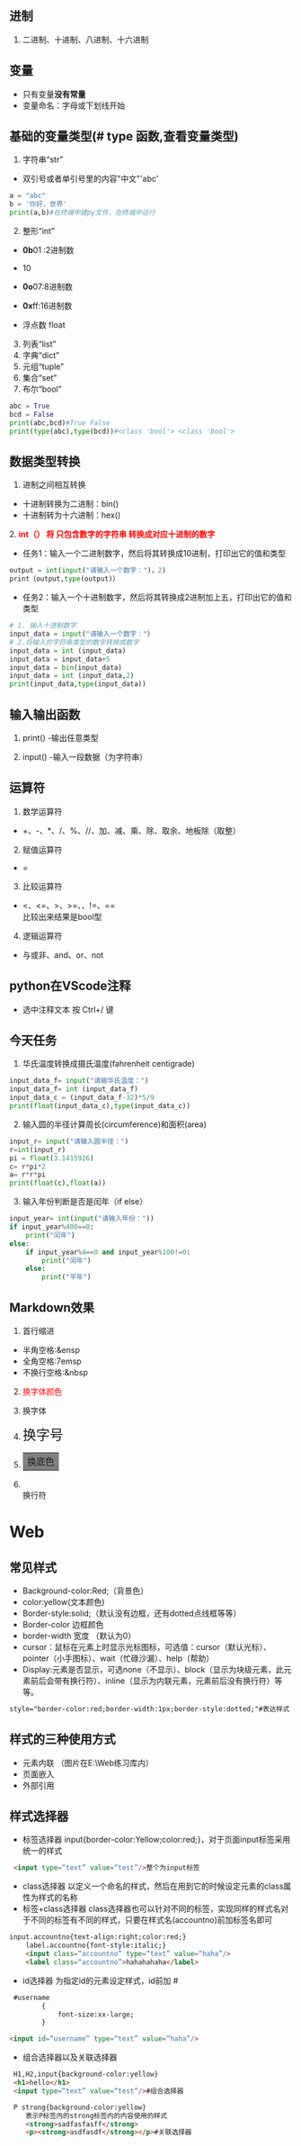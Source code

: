 ## 进制

1. 二进制、十进制、八进制、十六进制

## 变量

- 只有变量**没有常量**
- 变量命名：字母或下划线开始

## 基础的变量类型(# type 函数,查看变量类型)

1. 字符串“str”
- 双引号或者单引号里的内容"中文"'abc'
```python
a = "abc"
b = '你好，世界'
print(a,b)#在终端中建py文件，在终端中运行
```

2. 整形“int”
- **0b**01 :2进制数
- 10
- **0o**07:8进制数
- **0x**ff:16进制数


- 浮点数 float

3. 列表“list”
4. 字典“dict”
5. 元组“tuple”
6. 集合“set” 
7. 布尔“bool”
```python
abc = True
bcd = False
print(abc,bcd)#True False
print(type(abc),type(bcd))#<class 'bool'> <class 'bool'>
```

## 数据类型转换

1. 进制之间相互转换
- 十进制转换为二进制：bin()
- 十进制转为十六进制：hex()

2.<font color=red> **int（） 将 只包含数字的字符串 转换成对应十进制的数字**</font>
* 任务1：输入一个二进制数字，然后将其转换成10进制，打印出它的值和类型
```python
output = int(input("请输入一个数字：")，2)
print（output,type(output)）
```
* 任务2：输入一个十进制数字，然后将其转换成2进制加上五，打印出它的值和类型
```python
# 1. 输入十进制数字
input_data = input("请输入一个数字："）
# 2.将输入的字符串类型的数字转换成数字
input_data = int (input_data)
input_data = input_data+5
input_data = bin(input_data)
input_data = int (input_data,2)
print(input_data,type(input_data))
```
## 输入输出函数
1. print() -输出任意类型

2. input() -输入一段数据（为字符串）

## 运算符

1. 数学运算符
- +、-、*、/、%、//、加、减、乘、除、取余、地板除（取整）

2. 赋值运算符
- =

3. 比较运算符
* <、<=、>、>=、、!=、==<br/>比较出来结果是bool型

4. 逻辑运算符
- 与或非、and、or、not

## python在VScode注释

- 选中注释文本 按 Ctrl+/ 键

## 今天任务
1. 华氏温度转换成摄氏温度(fahrenheit centigrade)
```python
input_data_f= input("请输华氏温度：")
input_data_f= int (input_data_f)
input_data_c = (input_data_f-32)*5/9
print(float(input_data_c),type(input_data_c))
```
2. 输入圆的半径计算周长(circumference)和面积(area)
```python
input_r= input("请输入圆半径：")
r=int(input_r)
pi = float(3.1415926)
c= r*pi*2
a= r*r*pi
print(float(c),float(a))
```
3. 输入年份判断是否是闰年（if else）
```python
input_year= int(input("请输入年份："))
if input_year%400==0:
    print("闰年")
else:
    if input_year%4==0 and input_year%100!=0:
        print("闰年")
    else:
        print("平年")
```
## Markdown效果
1. 首行缩进
- 半角空格:&ensp
- 全角空格:7emsp
- 不换行空格:&nbsp

2. <font color=red>换字体颜色</font>

3. <font face=楷体>换字体</font>

4. <font size=5>换字号</font>

5. <table><tr><td bgcolor=gray>换底色</td></tr></table> 

6. <br/> 换行符

# Web

## 常见样式
- Background-color:Red;（背景色）  
- color:yellow(文本颜色)
- Border-style:solid;（默认没有边框，还有dotted点线框等等）
-  Border-color 边框颜色
- border-width 宽度 （默认为0）
-  cursor：鼠标在元素上时显示光标图标，可选值：cursor（默认光标）、pointer（小手图标）、wait（忙碌沙漏）、help（帮助）
- Display:元素是否显示，可选none（不显示）、block（显示为块级元素，此元素前后会带有换行符）、inline（显示为内联元素，元素前后没有换行符）等等。
```html
style="border-color:red;border-width:1px;border-style:dotted;"#表达样式
```
## 样式的三种使用方式
- 元素内联  （图片在E:\Web练习库内）
- 页面嵌入
- 外部引用

## 样式选择器
- 标签选择器  input{border-color:Yellow;color:red;}，对于页面input标签采用统一的样式
```html
 <input type=“text” value=“test”/>整个为input标签
```
- class选择器 以定义一个命名的样式，然后在用到它的时候设定元素的class属性为样式的名称
- 标签+class选择器  class选择器也可以针对不同的标签，实现同样的样式名对于不同的标签有不同的样式，只要在样式名(accountno)前加标签名即可
```html
input.accountno{text-align:right;color:red;}
    label.accountno{font-style:italic;}
    <input class=“accountno” type=“text” value=“haha”/>
    <label class=“accountno”>hahahahaha</label>
```
- id选择器 为指定id的元素设定样式，id前加 #
```html
 #username
        {
            font-size:xx-large;
        }

<input id=“username” type=“text” value=“haha”/>
```
- 组合选择器以及关联选择器
```html
 H1,H2,input{background-color:yellow}
 <h1>hello</h1>
 <input type=“text” value=“test”/>#组合选择器

 P strong{background-color:yellow}
    表示P标签内的strong标签内的内容使用的样式
    <strong>sadfasfasff</strong>
    <p><strong>asdfasdf</strong></p>#关联选择器
 ```

